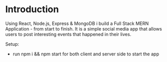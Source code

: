 # Introduction
Using React, Node.js, Express & MongoDB i build a Full Stack MERN Application - from start to finish. It is a simple social media app that allows users to post interesting events that happened in their lives.

Setup:

 - run npm i && npm start for both client and server side to start the app